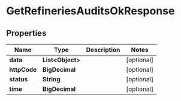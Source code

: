 

# GetRefineriesAuditsOkResponse


## Properties

| Name | Type | Description | Notes |
|------------ | ------------- | ------------- | -------------|
|**data** | **List&lt;Object&gt;** |  |  [optional] |
|**httpCode** | **BigDecimal** |  |  [optional] |
|**status** | **String** |  |  [optional] |
|**time** | **BigDecimal** |  |  [optional] |



